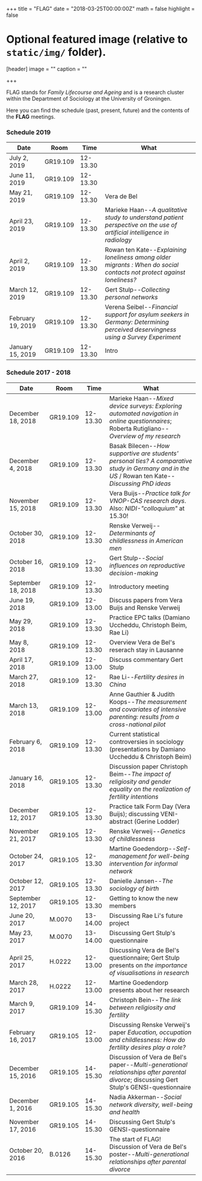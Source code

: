 +++
title = "FLAG"
date = "2018-03-25T00:00:00Z"
math = false
highlight = false

# Optional featured image (relative to `static/img/` folder).
[header]
image = ""
caption = ""

+++

FLAG stands for *Family Lifecourse and Ageing* and is a research cluster within the Department of Sociology at the University of Groningen.

Here you can find the schedule (past, present, future) and the contents of the **FLAG** meetings. 

### Schedule 2019

|Date                   |Room         |Time     |What    
|--------               |--------     |-------- |-------- 
|July 2, 2019       |GR19.109     |12-13.30 |
|June 11, 2019       |GR19.109     |12-13.30 |
|May 21, 2019       |GR19.109     |12-13.30 |Vera de Bel
|April 23, 2019       |GR19.109     |12-13.30 |Marieke Haan--*A qualitative study to understand patient perspective on the use of artificial intelligence in radiology*
|April 2, 2019       |GR19.109     |12-13.30 |Rowan ten Kate--*Explaining loneliness among older migrants : When do social contacts not protect against loneliness?*
|March 12, 2019       |GR19.109     |12-13.30 |Gert Stulp--*Collecting personal networks*
|February 19, 2019       |GR19.109     |12-13.30 |Verena Seibel--*Financial support for asylum seekers in Germany: Determining perceived deservingness using a Survey Experiment*
|January 15, 2019       |GR19.109     |12-13.30 |Intro


### Schedule 2017 - 2018

|Date                   |Room         |Time     |What    
|--------               |--------     |-------- |-------- 
|December 18, 2018       |GR19.109     |12-13.30 |Marieke Haan--*Mixed device surveys: Exploring automated navigation in online questionnaires*; Roberta Rutigliano--*Overview of my research*
|December 4, 2018       |GR19.109     |12-13.30 |Basak Bilecen--*How supportive are students' personal ties? A comparative study in Germany and in the US* / Rowan ten Kate--*Discussing PhD ideas* 
|November 15, 2018     |GR19.109     |12-13.30 | Vera Buijs--*Practice talk for VNOP-CAS research days*. Also: *NIDI-"colloquium"* at 15.30!
|October 30, 2018       |GR19.109     |12-13.30 |Renske Verweij--*Determinants of childlessness in American men*
|October 16, 2018       |GR19.109     |12-13.30 |Gert Stulp--*Social influences on reproductive decision-making*
|September 18, 2018     |GR19.109     |12-13.30 |Introductory meeting
|June 19, 2018     |GR19.109     |12-13.00 |Discuss papers from Vera Buijs and Renske Verweij
|May 29, 2018     |GR19.109     |12-13.30 |Practice EPC talks (Damiano Uccheddu, Christoph Beim, Rae Li)
|May 8, 2018     |GR19.109     |12-13.30 |Overview Vera de Bel's reserach stay in Lausanne
|April 17, 2018     |GR19.109     |12-13.00 |Discuss commentary Gert Stulp
|March 27, 2018     |GR19.109     |12-13.30 |Rae Li--*Fertility desires in China*
|March 13, 2018     |GR19.109     |12-13.00 |Anne Gauthier & Judith Koops--*The measurement and covariates of intensive parenting: results from a cross-national pilot*
|February 6, 2018     |GR19.109     |12-13.30 |Current statistical controversies in sociology (presentations by Damiano Uccheddu & Christoph Beim)
|January 16, 2018       |GR19.105     |12-13.30 |Discussion paper Christoph Beim--*The impact of religiosity and gender equality on the realization of fertility intentions*
|December 12, 2017       |GR19.105     |12-13.30 |Practice talk Form Day (Vera Buijs); discussing VENI-abstract (Gerine Lodder)
|November 21, 2017     |GR19.105     |12-13.30 |Renske Verweij--*Genetics of childlessness*
|October 24, 2017       |GR19.105     |12-13.30 |Martine Goedendorp--*Self-management for well-being intervention for informal network*
|October 12, 2017       |GR19.105     |12-13.30 |Danielle Jansen--*The sociology of birth*
|September 12, 2017     |GR19.105     |12-13.30 |Getting to know the new members
|June 20, 2017     |M.0070         |13-14.00 |Discussing Rae Li's future project
|May 23, 2017     |M.0070         |13-14.00 |Discussing Gert Stulp's questionnaire
|April 25, 2017     |H.0222         |12-13.00 |Discussing Vera de Bel's questionnaire; Gert Stulp presents on *the importance of visualisations in research*
|March 28, 2017     |H.0222         |12-13.00 |Martine Goedendorp presents about her research
|March 9, 2017     |GR19.109     |14-15.30 | Christoph Bein--*The link between religiosity and fertility*
|February 16, 2017     |GR19.105     |12-13.00 |Discussing Renske Verweij's paper *Education, occupation and childlessness: How do fertility desires play a role?*
|December 15, 2016     |GR19.105     |14-15.30 |Discussion of Vera de Bel's paper--*Multi-generational relationships after parental divorce*; discussing Gert Stulp's GENSI-questionnaire  
|December 1, 2016     |GR19.105     |14-15.30 |Nadia Akkerman--*Social network diversity, well-being and health*      
|November 17, 2016     |GR19.105     |14-15.30 |Discussing Gert Stulp's GENSI-questionnaire   
|October 20, 2016     |B.0126     |14-15.30 |The start of FLAG! Discussion of Vera de Bel's poster--*Multi-generational relationships after parental divorce*       

